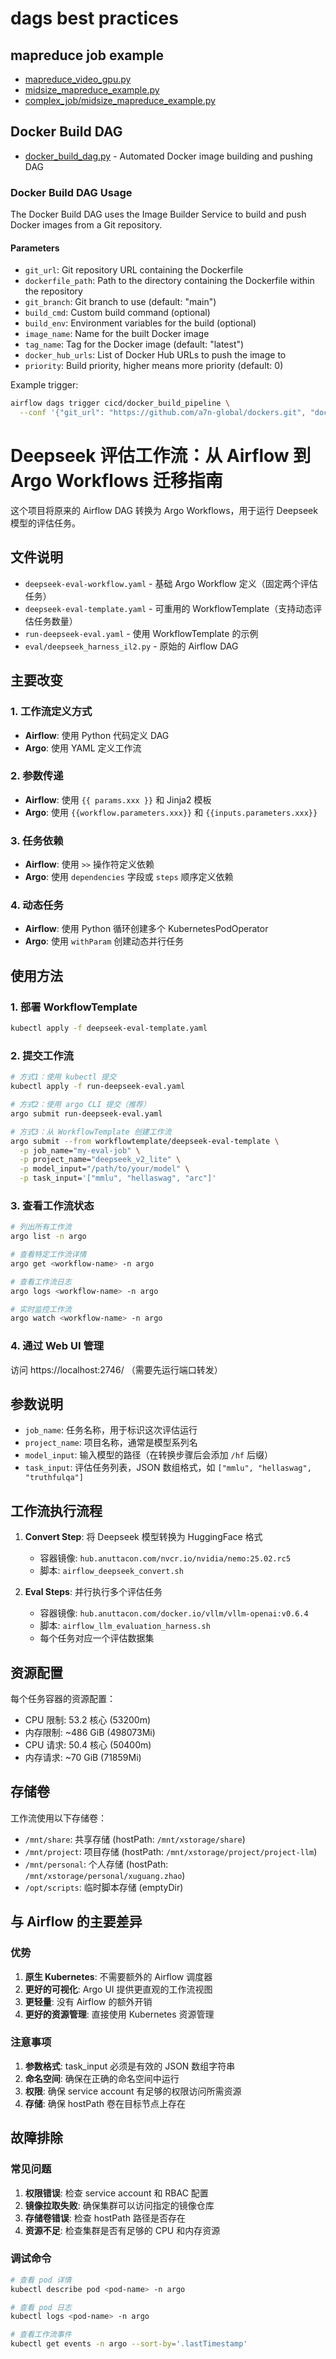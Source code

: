 # dags best practices


## mapreduce job example

- [mapreduce_video_gpu.py](mapreduce/mapreduce_video_gpu.py)
- [midsize_mapreduce_example.py](mapreduce/midsize_mapreduce_example.py)
- [complex_job/midsize_mapreduce_example.py](mapreduce/complex_job/midsize_mapreduce_example.py)

## Docker Build DAG

- [docker_build_dag.py](docker_build_dag.py) - Automated Docker image building and pushing DAG

### Docker Build DAG Usage

The Docker Build DAG uses the Image Builder Service to build and push Docker images from a Git repository.

#### Parameters

- `git_url`: Git repository URL containing the Dockerfile
- `dockerfile_path`: Path to the directory containing the Dockerfile within the repository
- `git_branch`: Git branch to use (default: "main")
- `build_cmd`: Custom build command (optional)
- `build_env`: Environment variables for the build (optional)
- `image_name`: Name for the built Docker image
- `tag_name`: Tag for the Docker image (default: "latest")
- `docker_hub_urls`: List of Docker Hub URLs to push the image to
- `priority`: Build priority, higher means more priority (default: 0)

Example trigger:
```bash
airflow dags trigger cicd/docker_build_pipeline \
  --conf '{"git_url": "https://github.com/a7n-global/dockers.git", "dockerfile_path": "helloworld", "image_name": "hub.anuttacon.com/infra/helloworld", "tag_name": "v1.0"}'
```

# Deepseek 评估工作流：从 Airflow 到 Argo Workflows 迁移指南

这个项目将原来的 Airflow DAG 转换为 Argo Workflows，用于运行 Deepseek 模型的评估任务。

## 文件说明

- `deepseek-eval-workflow.yaml` - 基础 Argo Workflow 定义（固定两个评估任务）
- `deepseek-eval-template.yaml` - 可重用的 WorkflowTemplate（支持动态评估任务数量）
- `run-deepseek-eval.yaml` - 使用 WorkflowTemplate 的示例
- `eval/deepseek_harness_il2.py` - 原始的 Airflow DAG

## 主要改变

### 1. 工作流定义方式
- **Airflow**: 使用 Python 代码定义 DAG
- **Argo**: 使用 YAML 定义工作流

### 2. 参数传递
- **Airflow**: 使用 `{{ params.xxx }}` 和 Jinja2 模板
- **Argo**: 使用 `{{workflow.parameters.xxx}}` 和 `{{inputs.parameters.xxx}}`

### 3. 任务依赖
- **Airflow**: 使用 `>>` 操作符定义依赖
- **Argo**: 使用 `dependencies` 字段或 `steps` 顺序定义依赖

### 4. 动态任务
- **Airflow**: 使用 Python 循环创建多个 KubernetesPodOperator
- **Argo**: 使用 `withParam` 创建动态并行任务

## 使用方法

### 1. 部署 WorkflowTemplate
```bash
kubectl apply -f deepseek-eval-template.yaml
```

### 2. 提交工作流
```bash
# 方式1：使用 kubectl 提交
kubectl apply -f run-deepseek-eval.yaml

# 方式2：使用 argo CLI 提交（推荐）
argo submit run-deepseek-eval.yaml

# 方式3：从 WorkflowTemplate 创建工作流
argo submit --from workflowtemplate/deepseek-eval-template \
  -p job_name="my-eval-job" \
  -p project_name="deepseek_v2_lite" \
  -p model_input="/path/to/your/model" \
  -p task_input='["mmlu", "hellaswag", "arc"]'
```

### 3. 查看工作流状态
```bash
# 列出所有工作流
argo list -n argo

# 查看特定工作流详情
argo get <workflow-name> -n argo

# 查看工作流日志
argo logs <workflow-name> -n argo

# 实时监控工作流
argo watch <workflow-name> -n argo
```

### 4. 通过 Web UI 管理
访问 https://localhost:2746/ （需要先运行端口转发）

## 参数说明

- `job_name`: 任务名称，用于标识这次评估运行
- `project_name`: 项目名称，通常是模型系列名
- `model_input`: 输入模型的路径（在转换步骤后会添加 `/hf` 后缀）
- `task_input`: 评估任务列表，JSON 数组格式，如 `["mmlu", "hellaswag", "truthfulqa"]`

## 工作流执行流程

1. **Convert Step**: 将 Deepseek 模型转换为 HuggingFace 格式
   - 容器镜像: `hub.anuttacon.com/nvcr.io/nvidia/nemo:25.02.rc5`
   - 脚本: `airflow_deepseek_convert.sh`

2. **Eval Steps**: 并行执行多个评估任务
   - 容器镜像: `hub.anuttacon.com/docker.io/vllm/vllm-openai:v0.6.4`
   - 脚本: `airflow_llm_evaluation_harness.sh`
   - 每个任务对应一个评估数据集

## 资源配置

每个任务容器的资源配置：
- CPU 限制: 53.2 核心 (53200m)
- 内存限制: ~486 GiB (498073Mi)
- CPU 请求: 50.4 核心 (50400m)
- 内存请求: ~70 GiB (71859Mi)

## 存储卷

工作流使用以下存储卷：
- `/mnt/share`: 共享存储 (hostPath: `/mnt/xstorage/share`)
- `/mnt/project`: 项目存储 (hostPath: `/mnt/xstorage/project/project-llm`)
- `/mnt/personal`: 个人存储 (hostPath: `/mnt/xstorage/personal/xuguang.zhao`)
- `/opt/scripts`: 临时脚本存储 (emptyDir)

## 与 Airflow 的主要差异

### 优势
1. **原生 Kubernetes**: 不需要额外的 Airflow 调度器
2. **更好的可视化**: Argo UI 提供更直观的工作流视图
3. **更轻量**: 没有 Airflow 的额外开销
4. **更好的资源管理**: 直接使用 Kubernetes 资源管理

### 注意事项
1. **参数格式**: task_input 必须是有效的 JSON 数组字符串
2. **命名空间**: 确保在正确的命名空间中运行
3. **权限**: 确保 service account 有足够的权限访问所需资源
4. **存储**: 确保 hostPath 卷在目标节点上存在

## 故障排除

### 常见问题
1. **权限错误**: 检查 service account 和 RBAC 配置
2. **镜像拉取失败**: 确保集群可以访问指定的镜像仓库
3. **存储卷错误**: 检查 hostPath 路径是否存在
4. **资源不足**: 检查集群是否有足够的 CPU 和内存资源

### 调试命令
```bash
# 查看 pod 详情
kubectl describe pod <pod-name> -n argo

# 查看 pod 日志
kubectl logs <pod-name> -n argo

# 查看工作流事件
kubectl get events -n argo --sort-by='.lastTimestamp'
```
